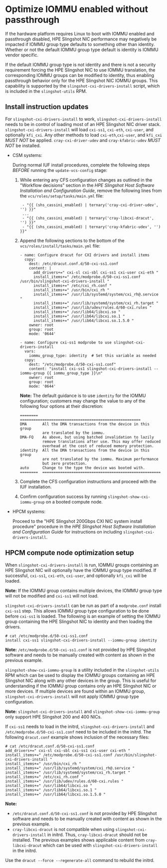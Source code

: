 # Optimize IOMMU enabled without passthrough

If the hardware platform requires Linux to boot with IOMMU enabled and passthrough disabled, HPE Slingshot NIC performance may negatively be impacted if IOMMU group type defaults to something other than identity. Whether or not the default IOMMU group type default is identity is IOMMU vendor specific.

If the default IOMMU group type is not identity and there is not a security requirement forcing the HPE Slingshot NIC to use IOMMU translation, the corresponding IOMMU groups can be modified to identity, thus enabling passthrough
behavior only for the HPE Slingshot NIC IOMMU groups. This capability is supported by the `slingshot-cxi-drivers-install` script, which is included in the `slingshot-utils` RPM.

## Install instruction updates

For `slingshot-cxi-drivers-install` to work, `slingshot-cxi-drivers-install` needs to be in control of loading most of an HPE Slingshot NIC driver stack. `slingshot-cxi-drivers-install` will load `cxi-ss1`, `cxi-eth`, `cxi-user`, and optionally `kfi_cxi`. Any other methods to load `cxi-eth`,`cxi-user`, and `kfi_cxi` *MUST NOT* be applied. `cray-cxi-driver-udev` and `cray-kfabric-udev` *MUST NOT* be installed.

- CSM systems:

  During normal IUF install procedures, complete the following steps *BEFORE* running the `update-vcs-config` stage:
  
  1. While entering any CFS configuration changes as outlined in the "Workflow decisions" section in the *HPE Slingshot Host Software Installation and Configuration Guide*, remove the following lines from the `vcs/roles/setup/tasks/main.yml` file:
  
     ```screen
      - "{{ (shs_cassini_enabled) | ternary('cray-cxi-driver-udev', '') }}"
      ...
      - "{{ (shs_cassini_enabled) | ternary('cray-libcxi-dracut', '') }}"
      - "{{ (shs_cassini_enabled) | ternary('cray-kfabric-udev', '') }}"
     ```

  2. Append the following sections to the bottom of the `vcs/roles/install/tasks/main.yml` file:

     ```screen
     - name: Configure dracut for CXI drivers and install items
       copy:
         dest: /etc/dracut.conf.d/50-cxi-ss1.conf
         content: |
           add_drivers+=" cxi-sl cxi-sbl cxi-ss1 cxi-user cxi-eth "
           install_items+=" /etc/modprobe.d/50-cxi-ss1.conf /usr/bin/slingshot-cxi-drivers-install "
           install_items+=" /etc/cxi_rh.conf "
           install_items+=" /usr/bin/cxi_rh "
           install_items+=" /usr/lib/systemd/system/cxi_rh@.service "
           install_items+=" /usr/lib/systemd/system/cxi_rh.target "
           install_items+=" /usr/lib/udev/rules.d/60-cxi.rules "
           install_items+=" /usr/lib64/libcxi.so "
           install_items+=" /usr/lib64/libcxi.so.1 "
           install_items+=" /usr/lib64/libcxi.so.1.5.0 "
         owner: root
         group: root
         mode: '0644'
  
     - name: Configure cxi-ss1 modprobe to use slingshot-cxi-drivers-install
       vars:
         iommu_group_type: identity  # Set this variable as needed
       copy:
         dest: "/etc/modprobe.d/50-cxi-ss1.conf"
         content: "install cxi-ss1 slingshot-cxi-drivers-install --iommu-group {{ iommu_group_type }}\n"
         owner: root
         group: root
         mode: '0644'
     ```

     **Note:** The default guidance is to use `identity` for the IOMMU configuration; customers may change the value to any of the following four options at their discretion:

     ```screen
     ========  ======================================================
     DMA       All the DMA transactions from the device in this group
               are translated by the iommu.
     DMA-FQ    As above, but using batched invalidation to lazily
               remove translations after use. This may offer reduced
               overhead at the cost of reduced memory protection.
     identity  All the DMA transactions from the device in this group
               are not translated by the iommu. Maximum performance
               but zero protection.
     auto      Change to the type the device was booted with.
     ========  =====================================================
     ```

  3. Complete the CFS configuration instructions and proceed with the IUF installation.

  4. Confirm configuration success by running `slingshot-show-cxi-iommu-group` on a booted compute node.

- HPCM systems:

  Proceed to the "HPE Slingshot 200Gbps CXI NIC system install procedure" procedure in the *HPE Slingshot Host Software Installation and Configuration Guide* for instructions on including `slingshot-cxi-drivers-install`.

## HPCM compute node optimization setup

When `slingshot-cxi-drivers-install` is run, IOMMU groups containing an HPE Slingshot NIC will optionally have the IOMMU group type modified. If successful, `cxi-ss1`, `cxi-eth`, `cxi-user`, and optionally `kfi_cxi` will be loaded.

**Note:** If the IOMMU group contains multiple devices, the IOMMU group type will not be modified and `cxi-ss1` will not load.

`slingshot-cxi-drivers-install` can be run as part of a `modprobe.conf` install `cxi-ss1` step. This allows IOMMU group type configuration to be done before `cxi-ss1` is loaded. The following is an example of setting the IOMMU group containing the HPE Slingshot NIC to identity and then loading the drivers.

```screen
# cat /etc/modprobe.d/50-cxi-ss1.conf
install cxi-ss1 slingshot-cxi-drivers-install --iommu-group identity
```

**Note:** `/etc/modprobe.d/50-cxi-ss1.conf` is not provided by HPE Slingshot software and needs to be manually created with content as shown in the previous example.

`slingshot-show-cxi-iommu-group` is a utility included in the `slingshot-utils` RPM which can be used to display the IOMMU groups containing an HPE Slingshot NIC along with any other devices in the group. This is useful for understanding if the IOMMU group contains only an HPE Slingshot NIC or more devices. If multiple devices are found within an IOMMU group, `slingshot-cxi-drivers-install` will not apply IOMMU group type configuration.

**Note:** `slingshot-cxi-drivers-install` and `slingshot-show-cxi-iommu-group` only support HPE Slingshot 200 and 400 NICs.

If `cxi-ss1` needs to load in the initrd, `slingshot-cxi-drivers-install` and `/etc/modprobe.d/50-cxi-ss1.conf` need to be included in the initrd. The following `dracut.conf` example shows inclusion of the necessary files:

  ```screen
  # cat /etc/dracut.conf.d/50-cxi-ss1.conf
  add_drivers+=" cxi-sl cxi-sbl cxi-ss1 cxi-user cxi-eth "
  install_items+=" /etc/modprobe.d/50-cxi-ss1.conf /usr/bin/slingshot-cxi-drivers-install "
  install_items+=" /usr/bin/cxi_rh "
  install_items+=" /usr/lib/systemd/system/cxi_rh@.service "
  install_items+=" /usr/lib/systemd/system/cxi_rh.target "
  install_items+=" /etc/cxi_rh.conf "
  install_items+=" /usr/lib/udev/rules.d/60-cxi.rules "
  install_items+=" /usr/lib64/libcxi.so "
  install_items+=" /usr/lib64/libcxi.so.1 "
  install_items+=" /usr/lib64/libcxi.so.1.5.0 "
  ```

**Note:**

- `/etc/dracut.conf.d/50-cxi-ss1.conf` is not provided by HPE Slingshot software and needs to be manually created with content as shown in the previous example.
- `cray-libcxi-dracut` is not compatible when using `slingshot-cxi-drivers-install` in initrd. Thus, `cray-libcxi-dracut` should not be installed. The previous examples shows applicable content from `cray-libcxi-dracut` which can be used with `slingshot-cxi-drivers-install` in the initrd.

Use the `dracut --force --regenerate-all` command to rebuild the initrd.
